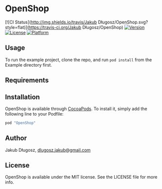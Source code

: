 # OpenShop

[![CI Status](http://img.shields.io/travis/Jakub Długosz/OpenShop.svg?style=flat)](https://travis-ci.org/Jakub Długosz/OpenShop)
[![Version](https://img.shields.io/cocoapods/v/OpenShop.svg?style=flat)](http://cocoapods.org/pods/OpenShop)
[![License](https://img.shields.io/cocoapods/l/OpenShop.svg?style=flat)](http://cocoapods.org/pods/OpenShop)
[![Platform](https://img.shields.io/cocoapods/p/OpenShop.svg?style=flat)](http://cocoapods.org/pods/OpenShop)

## Usage

To run the example project, clone the repo, and run `pod install` from the Example directory first.

## Requirements

## Installation

OpenShop is available through [CocoaPods](http://cocoapods.org). To install
it, simply add the following line to your Podfile:

```ruby
pod "OpenShop"
```

## Author

Jakub Długosz, dlugosz.jakub@gmail.com

## License

OpenShop is available under the MIT license. See the LICENSE file for more info.
